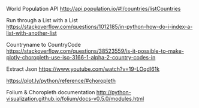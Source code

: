World Population API
http://api.population.io/#!/countries/listCountries

Run through a List with a List
https://stackoverflow.com/questions/1012185/in-python-how-do-i-index-a-list-with-another-list

Countryname to CountryCode
https://stackoverflow.com/questions/38523559/is-it-possible-to-make-plotly-choropleth-use-iso-3166-1-alpha-2-country-codes-in

Extract Json
https://www.youtube.com/watch?v=19-LOqdI61k


https://plot.ly/python/reference/#choropleth

Folium & Choropleth documentation 
http://python-visualization.github.io/folium/docs-v0.5.0/modules.html


